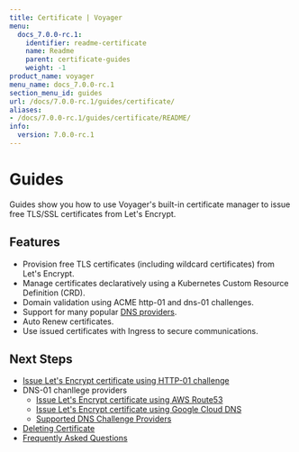 ```yaml
---
title: Certificate | Voyager
menu:
  docs_7.0.0-rc.1:
    identifier: readme-certificate
    name: Readme
    parent: certificate-guides
    weight: -1
product_name: voyager
menu_name: docs_7.0.0-rc.1
section_menu_id: guides
url: /docs/7.0.0-rc.1/guides/certificate/
aliases:
- /docs/7.0.0-rc.1/guides/certificate/README/
info:
  version: 7.0.0-rc.1
---
```


# Guides

Guides show you how to use Voyager's built-in certificate manager to issue free TLS/SSL certificates from Let's Encrypt.

## Features
- Provision free TLS certificates (including wildcard certificates) from Let's Encrypt.
- Manage certificates declaratively using a Kubernetes Custom Resource Definition (CRD).
- Domain validation using ACME http-01 and dns-01 challenges.
- Support for many popular [DNS providers](/docs/7.0.0-rc.1/guides/certificate/dns/providers).
- Auto Renew certificates.
- Use issued certificates with Ingress to secure communications.

## Next Steps
- [Issue Let's Encrypt certificate using HTTP-01 challenge](/docs/7.0.0-rc.1/guides/certificate/http/overview)
- DNS-01 chanllege providers
  - [Issue Let's Encrypt certificate using AWS Route53](/docs/7.0.0-rc.1/guides/certificate/dns/route53)
  - [Issue Let's Encrypt certificate using Google Cloud DNS](/docs/7.0.0-rc.1/guides/certificate/dns/google-cloud)
  - [Supported DNS Challenge Providers](/docs/7.0.0-rc.1/guides/certificate/dns/providers)
- [Deleting Certificate](/docs/7.0.0-rc.1/guides/certificate/delete)
- [Frequently Asked Questions](/docs/7.0.0-rc.1/guides/certificate/faq)
